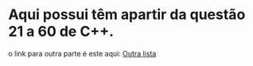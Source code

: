 # Aqui possui têm apartir da questão 21 a 60 de C++.
o link para outra parte é este aqui: [Outra lista](https://github.com/pedroevaristo/listadeexecpp1)
